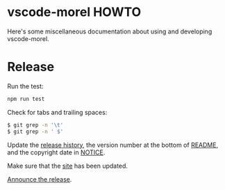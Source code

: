 <!--
{% comment %}
Licensed to Julian Hyde under one or more contributor license
agreements.  See the NOTICE file distributed with this work
for additional information regarding copyright ownership.
Julian Hyde licenses this file to you under the Apache
License, Version 2.0 (the "License"); you may not use this
file except in compliance with the License.  You may obtain a
copy of the License at

http://www.apache.org/licenses/LICENSE-2.0

Unless required by applicable law or agreed to in writing,
software distributed under the License is distributed on an
"AS IS" BASIS, WITHOUT WARRANTIES OR CONDITIONS OF ANY KIND,
either express or implied.  See the License for the specific
language governing permissions and limitations under the
License.
{% endcomment %}
-->
# vscode-morel HOWTO

Here's some miscellaneous documentation about using and developing
vscode-morel.

# Release

Run the test:
```sh
npm run test
```

Check for tabs and trailing spaces:
```sh
$ git grep -n '\t'
$ git grep -n ' $'
```

Update the [release history](HISTORY.md),
the version number at the bottom of [README](README.md),
and the copyright date in [NOTICE](NOTICE).

Make sure that the [site](http://www.hydromatic.net/vscode-morel/) has
been updated.

[Announce the release](https://twitter.com/julianhyde/status/622842100736856064).
